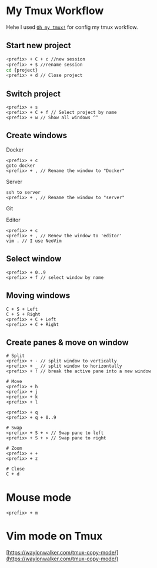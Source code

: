 # My Tmux Workflow
Hehe I used [`Oh my tmux!`](https://github.com/gpakosz/.tmux) for config my tmux workflow.

## Start new project

```bash
<prefix> + C + c //new session
<prefix> + $ //rename session
cd {project}
<prefix> + d // Close project
```

## Switch project
```
<prefix> + s
<prefix> + C + f // Select project by name
<prefix> + w // Show all windows ^^
```

## Create windows

Docker
```
<prefix> + c
goto docker
<prefix> + , // Rename the window to "Docker"
```
Server
```
ssh to server
<prefix> + , // Rename the window to "server"
```
Git

Editor
```
<prefix> + c
<prefix> + , // Renew the window to 'editor'
vim . // I use NeoVim
```
## Select window
```
<prefix> + 0..9
<prefix> + f // select window by name
```

## Moving windows 
```
C + S + Left
C + S + Right
<prefix> + C + Left
<prefix> + C + Right
```


## Create panes & move on window
```
# Split
<prefix> + - // split window to vertically
<prefix> + _ // split window to horizontally
<prefix> + ! // break the active pane into a new window

# Move
<prefix> + h
<prefix> + j
<prefix> + k
<prefix> + l

<prefix> + q
<prefix> + q + 0..9

# Swap
<prefix> + S + < // Swap pane to left
<prefix> + S + > // Swap pane to right

# Zoom
<prefix> + +
<prefix> + z

# Close
C + d
```


# Mouse mode
```
<prefix> + m
```

# Vim mode on Tmux
[https://waylonwalker.com/tmux-copy-mode/](https://waylonwalker.com/tmux-copy-mode/)
